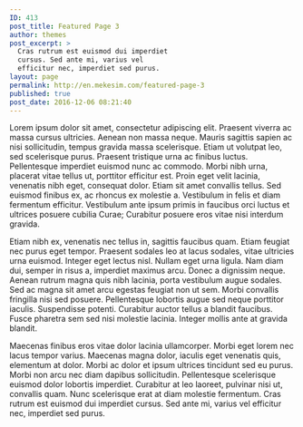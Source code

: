 ```yaml
---
ID: 413
post_title: Featured Page 3
author: themes
post_excerpt: >
  Cras rutrum est euismod dui imperdiet
  cursus. Sed ante mi, varius vel
  efficitur nec, imperdiet sed purus.
layout: page
permalink: http://en.mekesim.com/featured-page-3
published: true
post_date: 2016-12-06 08:21:40
---
```

Lorem ipsum dolor sit amet, consectetur adipiscing elit. Praesent viverra ac massa cursus ultricies. Aenean non massa neque. Mauris sagittis sapien ac nisi sollicitudin, tempus gravida massa scelerisque. Etiam ut volutpat leo, sed scelerisque purus. Praesent tristique urna ac finibus luctus. Pellentesque imperdiet euismod nunc ac commodo. Morbi nibh urna, placerat vitae tellus ut, porttitor efficitur est. Proin eget velit lacinia, venenatis nibh eget, consequat dolor. Etiam sit amet convallis tellus. Sed euismod finibus ex, ac rhoncus ex molestie a. Vestibulum in felis et diam fermentum efficitur. Vestibulum ante ipsum primis in faucibus orci luctus et ultrices posuere cubilia Curae; Curabitur posuere eros vitae nisi interdum gravida.

Etiam nibh ex, venenatis nec tellus in, sagittis faucibus quam. Etiam feugiat nec purus eget tempor. Praesent sodales leo at lacus sodales, vitae ultricies urna euismod. Integer eget lectus nisl. Nullam eget urna ligula. Nam diam dui, semper in risus a, imperdiet maximus arcu. Donec a dignissim neque. Aenean rutrum magna quis nibh lacinia, porta vestibulum augue sodales. Sed ac magna sit amet arcu egestas feugiat non ut sem. Morbi convallis fringilla nisi sed posuere. Pellentesque lobortis augue sed neque porttitor iaculis. Suspendisse potenti. Curabitur auctor tellus a blandit faucibus. Fusce pharetra sem sed nisi molestie lacinia. Integer mollis ante at gravida blandit.

Maecenas finibus eros vitae dolor lacinia ullamcorper. Morbi eget lorem nec lacus tempor varius. Maecenas magna dolor, iaculis eget venenatis quis, elementum at dolor. Morbi ac dolor et ipsum ultrices tincidunt sed eu purus. Morbi non arcu nec diam dapibus sollicitudin. Pellentesque scelerisque euismod dolor lobortis imperdiet. Curabitur at leo laoreet, pulvinar nisi ut, convallis quam. Nunc scelerisque erat at diam molestie fermentum. Cras rutrum est euismod dui imperdiet cursus. Sed ante mi, varius vel efficitur nec, imperdiet sed purus.